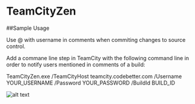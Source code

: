 TeamCityZen
===========

##Sample Usage

Use @ with username in comments when commiting changes to source control.

Add a commane line step in TeamCity with the following command line in order to notify users mentioned in comments of a build:

TeamCityZen.exe /TeamCityHost teamcity.codebetter.com /Username YOUR_USERNAME /Password YOUR_PASSWORD /BuildId BUILD_ID


![alt text](http://www.jetbrains.com/img/banners/Codebetter300x250.png "continuous integration server")

